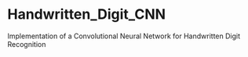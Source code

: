 # Handwritten_Digit_CNN
Implementation of a Convolutional Neural Network for Handwritten Digit Recognition
